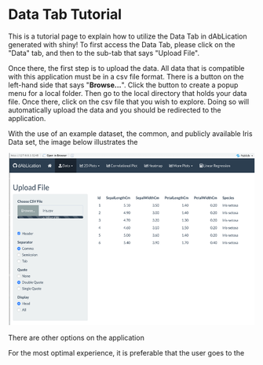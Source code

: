 # Data Tab Tutorial

This is a tutorial page to explain how to utilize the Data Tab in dAbLication generated with shiny! To first access the Data Tab, please click on the "Data" tab, and then to the sub-tab that says "Upload File". 

Once there, the first step is to upload the data. All data that is compatible with this application must be in a csv file format. There is a button on the left-hand side that says "**Browse...**". Click the button to create a popup menu for a local folder. Then go to the local directory that holds your data file. Once there, click on the csv file that you wish to explore. Doing so will automatically upload the data and you should be redirected to the application. 

With the use of an example dataset, the common, and publicly available Iris Data set, the image below illustrates the 

<p align="center">
<img src="./Data_head.png" width="500" height="350">
</p>

There are other options on the application 

For the most optimal experience, it is preferable that the user goes to the 

